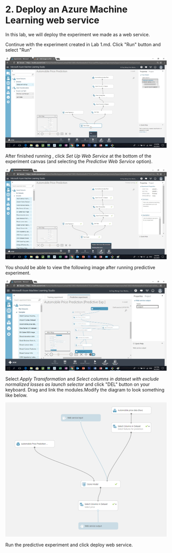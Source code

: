 # 2. Deploy an Azure Machine Learning web service

In this lab, we will deploy the experiment we made as a web service.

Continue with the experiment created in Lab 1.md. Click "Run" button and select "Run" 

![](https://github.com/EnTing0417/AutomobilePricePrediction/blob/master/ManualImages/Lab%201.jpg)

After finished running , click *Set Up Web Service* at the bottom of the experiment canvas (and selecting the *Predictive Web Service* option).

![](https://github.com/EnTing0417/AutomobilePricePrediction/blob/master/ManualImages/Lab%202%20(%20Select%20Predictive%20Web%20Service%20).jpg)

You should be able to view the following image after running predictive experiment.

![](https://github.com/EnTing0417/AutomobilePricePrediction/blob/master/ManualImages/Lab%202(Predictive%20Experiment).jpg)

Select *Apply Transformation* and *Select columns in dataset with exclude normalized losses as launch selector* and click "DEL" button on your keyboard. 
Drag and link the modules.Modify the diagram to look something like below. 

![](https://github.com/EnTing0417/AutomobilePricePrediction/blob/master/ManualImages/finalexperiment.PNG)

Run the predictive experiment and click deploy web service.

